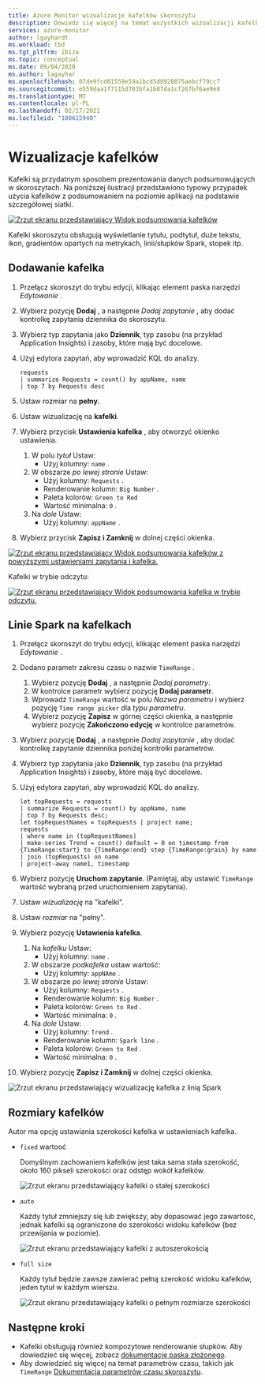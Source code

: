 ```yaml
---
title: Azure Monitor wizualizacje kafelków skoroszytu
description: Dowiedz się więcej na temat wszystkich wizualizacji kafelków skoroszytu Azure Monitor.
services: azure-monitor
author: lgayhardt
ms.workload: tbd
ms.tgt_pltfrm: ibiza
ms.topic: conceptual
ms.date: 09/04/2020
ms.author: lagayhar
ms.openlocfilehash: 07de9fcd01559e59a1bcd5d8928075aebcf79cc7
ms.sourcegitcommit: e559daa1f7115d703bfa1b87da1cf267bf6ae9e8
ms.translationtype: MT
ms.contentlocale: pl-PL
ms.lasthandoff: 02/17/2021
ms.locfileid: "100615940"
---
```

# <a name="tile-visualizations"></a>Wizualizacje kafelków

Kafelki są przydatnym sposobem prezentowania danych podsumowujących w skoroszytach. Na poniższej ilustracji przedstawiono typowy przypadek użycia kafelków z podsumowaniem na poziomie aplikacji na podstawie szczegółowej siatki.

[![Zrzut ekranu przedstawiający Widok podsumowania kafelków](./media/workbooks-tile-visualizations/tiles-summary.png)](./media/workbooks-tile-visualizations/tiles-summary.png#lightbox)

Kafelki skoroszytu obsługują wyświetlanie tytułu, podtytuł, duże tekstu, ikon, gradientów opartych na metrykach, linii/słupków Spark, stopek itp.

## <a name="adding-a-tile"></a>Dodawanie kafelka

1. Przełącz skoroszyt do trybu edycji, klikając element paska narzędzi _Edytowanie_ .
2. Wybierz pozycję **Dodaj** , a następnie *Dodaj zapytanie* , aby dodać kontrolkę zapytania dziennika do skoroszytu.
3. Wybierz typ zapytania jako **Dziennik**, typ zasobu (na przykład Application Insights) i zasoby, które mają być docelowe.
4. Użyj edytora zapytań, aby wprowadzić KQL do analizy.

    ```kusto
    requests
    | summarize Requests = count() by appName, name
    | top 7 by Requests desc
    ```

5. Ustaw rozmiar na **pełny**.
6. Ustaw wizualizację na **kafelki**.
7. Wybierz przycisk **Ustawienia kafelka** , aby otworzyć okienko ustawienia.
    1. W polu *tytuł* Ustaw:
        * Użyj kolumny: `name` .
    2. W obszarze *po lewej stronie* Ustaw:
        * Użyj kolumny: `Requests` .
        * Renderowanie kolumn: `Big Number` .
        * Paleta kolorów: `Green to Red`
        * Wartość minimalna: `0` .
    3. Na *dole* Ustaw:
        * Użyj kolumny: `appName` .
8. Wybierz przycisk **Zapisz i Zamknij** w dolnej części okienka.

[![Zrzut ekranu przedstawiający Widok podsumowania kafelków z powyższymi ustawieniami zapytania i kafelka.](./media/workbooks-tile-visualizations/tile-settings.png)](./media/workbooks-tile-visualizations/tile-settings.png#lightbox)

Kafelki w trybie odczytu:

[![Zrzut ekranu przedstawiający Widok podsumowania kafelka w trybie odczytu.](./media/workbooks-tile-visualizations/tiles-read-mode.png)](./media/workbooks-tile-visualizations/tiles-read-mode.png#lightbox)

## <a name="spark-lines-in-tiles"></a>Linie Spark na kafelkach

1. Przełącz skoroszyt do trybu edycji, klikając element paska narzędzi _Edytowanie_ .
2. Dodano parametr zakresu czasu o nazwie `TimeRange` .
    1. Wybierz pozycję **Dodaj** , a następnie *Dodaj parametry*.
    2. W kontrolce parametr wybierz pozycję **Dodaj parametr**.
    3. Wprowadź `TimeRange` wartość w polu *Nazwa parametru* i wybierz pozycję `Time range picker` dla *typu parametru*.
    4. Wybierz pozycję **Zapisz** w górnej części okienka, a następnie wybierz pozycję **Zakończono edycję** w kontrolce parametrów.
3. Wybierz pozycję **Dodaj** , a następnie *Dodaj zapytanie* , aby dodać kontrolkę zapytanie dziennika poniżej kontrolki parametrów.
4. Wybierz typ zapytania jako **Dziennik**, typ zasobu (na przykład Application Insights) i zasoby, które mają być docelowe.
5. Użyj edytora zapytań, aby wprowadzić KQL do analizy.

    ```kusto
    let topRequests = requests
    | summarize Requests = count() by appName, name
    | top 7 by Requests desc;
    let topRequestNames = topRequests | project name;
    requests
    | where name in (topRequestNames)
    | make-series Trend = count() default = 0 on timestamp from {TimeRange:start} to {TimeRange:end} step {TimeRange:grain} by name
    | join (topRequests) on name
    | project-away name1, timestamp
    ```

6. Wybierz pozycję **Uruchom zapytanie**. (Pamiętaj, aby ustawić `TimeRange` wartość wybraną przed uruchomieniem zapytania).
7. Ustaw *wizualizację* na "kafelki".
8. Ustaw *rozmiar* na "pełny".
9. Wybierz pozycję **Ustawienia kafelka**.
    1. Na *kafelku* Ustaw:
        * Użyj kolumny: `name` .
    2. W obszarze *podkafelka* ustaw wartość:
        *  Użyj kolumny: `appNAme` .
    3. W obszarze *po lewej stronie* Ustaw:
        *  Użyj kolumny: `Requests` .
        * Renderowanie kolumn: `Big Number` .
        * Paleta kolorów: `Green to Red` .
        * Wartość minimalna: `0` .
    4. Na *dole* Ustaw:
        * Użyj kolumny: `Trend` .
        * Renderowanie kolumn: `Spark line` .
        * Paleta kolorów: `Green to Red` .
        * Wartość minimalna: `0` .
10. Wybierz pozycję **Zapisz i Zamknij** w dolnej części okienka.

![Zrzut ekranu przedstawiający wizualizację kafelka z linią Spark](./media/workbooks-tile-visualizations/spark-line.png)

## <a name="tile-sizes"></a>Rozmiary kafelków

Autor ma opcję ustawiania szerokości kafelka w ustawieniach kafelka.

* `fixed` wartooć

    Domyślnym zachowaniem kafelków jest taka sama stała szerokość, około 160 pikseli szerokości oraz odstęp wokół kafelków.

    ![Zrzut ekranu przedstawiający kafelki o stałej szerokości](./media/workbooks-tile-visualizations/tiles-fixed.png)
* `auto`

    Każdy tytuł zmniejszy się lub zwiększy, aby dopasować jego zawartość, jednak kafelki są ograniczone do szerokości widoku kafelków (bez przewijania w poziomie).

    ![Zrzut ekranu przedstawiający kafelki z autoszerokością](./media/workbooks-tile-visualizations/tiles-auto.png)
* `full size`

    Każdy tytuł będzie zawsze zawierać pełną szerokość widoku kafelków, jeden tytuł w każdym wierszu.

     ![Zrzut ekranu przedstawiający kafelki o pełnym rozmiarze szerokości](./media/workbooks-tile-visualizations/tiles-full.png)

## <a name="next-steps"></a>Następne kroki

* Kafelki obsługują również kompozytowe renderowanie słupków. Aby dowiedzieć się więcej, zobacz [dokumentację paska złożonego](workbooks-composite-bar.md).
* Aby dowiedzieć się więcej na temat parametrów czasu, takich jak `TimeRange` [Dokumentacja parametrów czasu skoroszytu](workbooks-time.md).